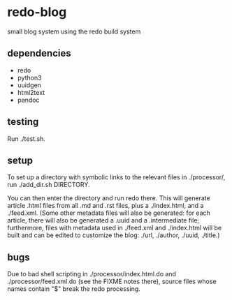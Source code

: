 redo-blog
=========

small blog system using the redo build system

dependencies
------------

- redo
- python3
- uuidgen
- html2text
- pandoc

testing
-------

Run ./test.sh.

setup
-----

To set up a directory with symbolic links to the relevant files in ./processor/,
run ./add_dir.sh DIRECTORY.

You can then enter the directory and run redo there. This will generate article
.html files from all .md and .rst files, plus a ./index.html, and a ./feed.xml.
(Some other metadata files will also be generated: for each article, there will
also be generated a .uuid and a .intermediate file; furthermore, files with
metadata used in ./feed.xml and ./index.html will be built and can be edited to
customize the blog: ./url, ./author, ./uuid, ./title.) 

bugs
----

Due to bad shell scripting in ./processor/index.html.do and
./processor/feed.xml.do (see the FIXME notes there), source files whose names
contain "$" break the redo processing.

